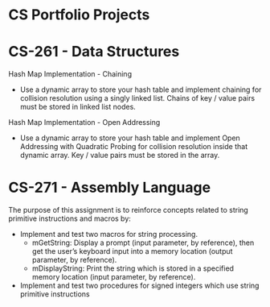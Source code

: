 # CS Portfolio Projects

# CS-261 - Data Structures
Hash Map Implementation - Chaining
 - Use a dynamic array to store your hash table and implement chaining for collision
resolution using a singly linked list. Chains of key / value pairs must be stored in
linked list nodes.

Hash Map Implementation - Open Addressing
 - Use a dynamic array to store your hash table and implement Open Addressing
with Quadratic Probing for collision resolution inside that dynamic array. Key /
value pairs must be stored in the array.

# CS-271 - Assembly Language
The purpose of this assignment is to reinforce concepts related to string primitive instructions and macros by:
 - Implement and test two macros for string processing.
   - mGetString:  Display a prompt (input parameter, by reference), then get the user’s keyboard input into a memory location (output parameter, by reference).
   - mDisplayString:  Print the string which is stored in a specified memory location (input parameter, by reference).
 - Implement and test two procedures for signed integers which use string primitive instructions
 
